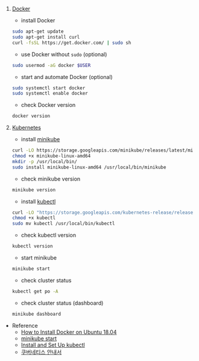 1. [Docker](https://www.docker.com/)

    - install Docker
    ```bash
    sudo apt-get update
    sudo apt-get install curl
    curl -fsSL https://get.docker.com/ | sudo sh
    ```

    - use Docker without `sudo` (optional)
    ```bash
    sudo usermod -aG docker $USER
    ```

    - start and automate Docker (optional)
    ```bash
    sudo systemctl start docker
    sudo systemctl enable docker
    ```

    - check Docker version
    ```bash
    docker version
    ```

    

2. [Kubernetes](https://kubernetes.io/)

    - install [minikube](https://minikube.sigs.k8s.io/docs/)
    ```bash
    curl -LO https://storage.googleapis.com/minikube/releases/latest/minikube-linux-amd64
    chmod +x minikube-linux-amd64
    mkdir -p /usr/local/bin/
    sudo install minikube-linux-amd64 /usr/local/bin/minikube
    ```

    - check minikube version
    ```bash
    minikube version
    ```

    - install [kubectl](https://kubernetes.io/ko/docs/reference/kubectl/overview/)
    ```bash
    curl -LO "https://storage.googleapis.com/kubernetes-release/release/$(curl -s https://storage.googleapis.com/kubernetes-release/release/stable.txt)/bin/linux/amd64/kubectl"
    chmod +x kubectl
    sudo mv kubectl /usr/local/bin/kubectl
    ```

    - check kubectl version
    ```bash
    kubectl version
    ```

    - start minikube
    ```bash
    minikube start
    ```

    - check cluster status
    ```bash
    kubectl get po -A
    ```

    - check cluster status (dashboard)
    ```bash
    minikube dashboard
    ```

    

    

- Reference
    - [How to Install Docker on Ubuntu 18.04](https://phoenixnap.com/kb/how-to-install-docker-on-ubuntu-18-04)
    - [minikube start](https://minikube.sigs.k8s.io/docs/start/)
    - [Install and Set Up kubectl](https://kubernetes.io/docs/tasks/tools/install-kubectl/)
    - [쿠버네티스 안내서](https://subicura.com/k8s/)